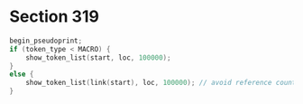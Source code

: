 # Section 319

```c << Pseudoprint the token list >>=
begin_pseudoprint;
if (token_type < MACRO) {
    show_token_list(start, loc, 100000);
}
else {
    show_token_list(link(start), loc, 100000); // avoid reference count
}
```

